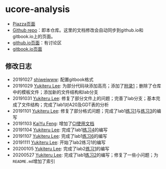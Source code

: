 # ucore-analysis

 * [Piazza页面](https://piazza.com/class/i5j09fnsl7k5x0?cid=1355)
 * [Github repo](https://github.com/oscourse-tsinghua/ucore-analysis)：即本仓库。这里的文档修改会自动同步到github.io和gitbook.io上的页面。
 * [github.io页面](https://oscourse-tsinghua.github.io/ucore-analysis/)：有讨论区
 * [gitbook.io页面](https://oscourse-tsinghua.gitbook.io/ucore-analysis/)

## 修改日志

 * 20191027 [shiweiwww](https://github.com/shiweiwww): 配置gitbook格式
 * 20191029 [Yukiteru Lee](https://github.com/wfly1998): 为部分代码块添加高亮；添加了[附录1](tools/how_to_edit_this_doc.md)；删除了仓库中的模板文件；添加新的文件结构和lab分支
 * 20191031 [Yukiteru Lee](https://github.com/wfly1998): 修复了部分文件上的问题；完善了lab分支；基本完成了文件结构；完成了lab1对A20及GDT表的分析
 * 20191101 [Yukiteru Lee](https://github.com/wfly1998): 修复了部分格式问题；完成了lab1[练习1](labs/lab1/practice1.md)与[练习3](labs/lab1/practice3.md)的编写
 * 20191103 [KaiYu Feng](https://github.com/fky2015): 增加了[CI使用文档](tools/how_to_auto_update_gitbook_via_travis-ci.md)
 * 20191104 [Yukiteru Lee](https://github.com/wfly1998): 完成了lab1[练习4](labs/lab1/practice4.md)的编写
 * 20191107 [Yukiteru Lee](https://github.com/wfly1998): 完成了lab1[练习6](labs/lab1/practice6.md)的编写
 * 20191111 [Yukiteru Lee](https://github.com/wfly1998): 开始了lab2练习1的编写
 * 20200105 [Yukiteru Lee](https://github.com/wfly1998): 完成了lab2[练习1](labs/lab2/practice1.md)的编写
 * 20200527 [Yukiteru Lee](https://github.com/wfly1998): 完成了lab1[练习2](labs/lab1/practice2.md)的编写；修复了一些小问题；为`README.md`增加了索引
 

